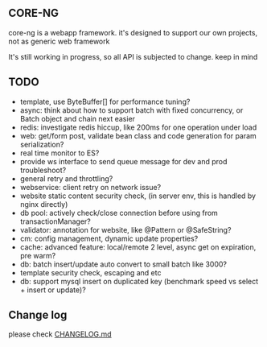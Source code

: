 ## CORE-NG
core-ng is a webapp framework. it's designed to support our own projects, not as generic web framework

It's still working in progress, so all API is subjected to change. keep in mind

## TODO
* template, use ByteBuffer[] for performance tuning?
* async: think about how to support batch with fixed concurrency, or Batch object and chain next easier
* redis: investigate redis hiccup, like 200ms for one operation under load
* web: get/form post, validate bean class and code generation for param serialization?
* real time monitor to ES?
* provide ws interface to send queue message for dev and prod troubleshoot?
* general retry and throttling?
* webservice: client retry on network issue?
* website static content security check, (in server env, this is handled by nginx directly)
* db pool: actively check/close connection before using from transactionManager?
* validator: annotation for website, like @Pattern or @SafeString?
* cm: config management, dynamic update properties?
* cache: advanced feature: local/remote 2 level, async get on expiration, pre warm?
* db: batch insert/update auto convert to small batch like 3000?
* template security check, escaping and etc
* db: support mysql insert on duplicated key (benchmark speed vs select + insert or update)?

## Change log
please check [CHANGELOG.md](CHANGELOG.md)

